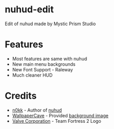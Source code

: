 # nuhud-edit
Edit of nuhud made by Mystic Prism Studio

# Features
* Most features are same with nuhud
* New main menu backgrounds
* New Font Support - Raleway
* Much cleaner HUD

# Credits
* [n0kk](https://github.com/n0kk) - Author of [nuhud](https://github.com/n0kk/nuhud)
* [WallpaperCave](https://wallpapercave.com) - Provided [background image](https://wallpapercave.com/w/r1fMFxw)
* [Valve Corporation](https://www.valvesoftware.com/en/) - Team Fortress 2 Logo

